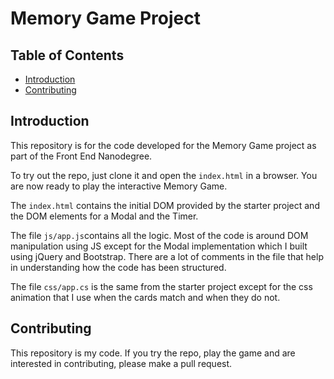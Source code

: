 # Memory Game Project

## Table of Contents

* [Introduction](#introduction)
* [Contributing](#contributing)

## Introduction

This repository is for the code developed for the Memory Game project as part of the Front End Nanodegree.

To try out the repo, just clone it and open the `index.html` in a browser. You are now ready to play the interactive Memory Game.

The `index.html` contains the initial DOM provided by the starter project and the DOM elements for a Modal and the Timer.

The file `js/app.js`contains all the logic. Most of the code is around DOM manipulation using JS except for the Modal implementation which I built using jQuery and Bootstrap. There are a lot of comments in the file that help in understanding how the code has been structured.

The file `css/app.cs` is the same from the starter project except for the css animation that I use when the cards match and when they do not.

## Contributing

This repository is my code. If you try the repo, play the game and are interested in contributing, please make a pull request.
